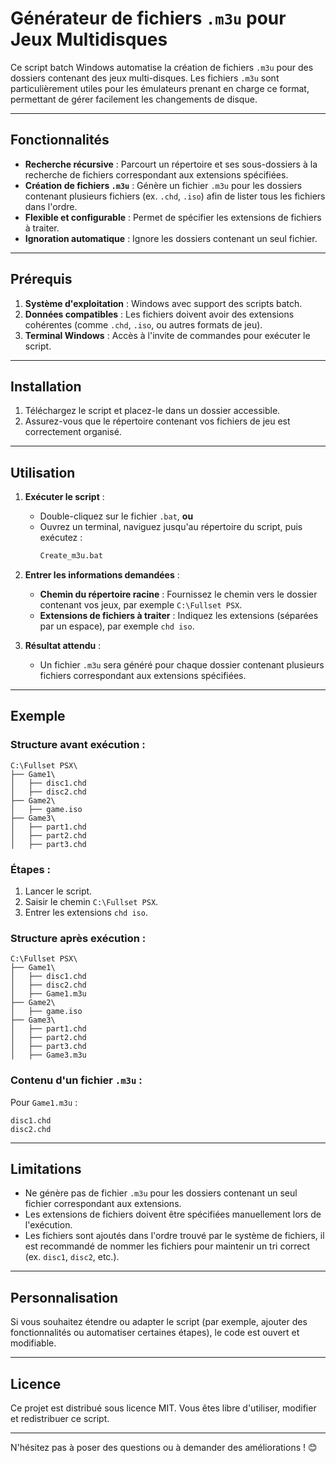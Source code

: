 # Générateur de fichiers `.m3u` pour Jeux Multidisques

Ce script batch Windows automatise la création de fichiers `.m3u` pour des dossiers contenant des jeux multi-disques. Les fichiers `.m3u` sont particulièrement utiles pour les émulateurs prenant en charge ce format, permettant de gérer facilement les changements de disque.

---

## Fonctionnalités

- **Recherche récursive** : Parcourt un répertoire et ses sous-dossiers à la recherche de fichiers correspondant aux extensions spécifiées.
- **Création de fichiers `.m3u`** : Génère un fichier `.m3u` pour les dossiers contenant plusieurs fichiers (ex. `.chd`, `.iso`) afin de lister tous les fichiers dans l'ordre.
- **Flexible et configurable** : Permet de spécifier les extensions de fichiers à traiter.
- **Ignoration automatique** : Ignore les dossiers contenant un seul fichier.

---

## Prérequis

1. **Système d'exploitation** : Windows avec support des scripts batch.
2. **Données compatibles** : Les fichiers doivent avoir des extensions cohérentes (comme `.chd`, `.iso`, ou autres formats de jeu).
3. **Terminal Windows** : Accès à l'invite de commandes pour exécuter le script.

---

## Installation

1. Téléchargez le script et placez-le dans un dossier accessible.
2. Assurez-vous que le répertoire contenant vos fichiers de jeu est correctement organisé.

---

## Utilisation

1. **Exécuter le script** : 
   - Double-cliquez sur le fichier `.bat`, **ou**
   - Ouvrez un terminal, naviguez jusqu'au répertoire du script, puis exécutez :
     ```cmd
     Create_m3u.bat
     ```

2. **Entrer les informations demandées** :
   - **Chemin du répertoire racine** : Fournissez le chemin vers le dossier contenant vos jeux, par exemple `C:\Fullset PSX`.
   - **Extensions de fichiers à traiter** : Indiquez les extensions (séparées par un espace), par exemple `chd iso`.

3. **Résultat attendu** :
   - Un fichier `.m3u` sera généré pour chaque dossier contenant plusieurs fichiers correspondant aux extensions spécifiées.

---

## Exemple

### Structure avant exécution :

```
C:\Fullset PSX\
├── Game1\
│   ├── disc1.chd
│   ├── disc2.chd
├── Game2\
│   ├── game.iso
├── Game3\
│   ├── part1.chd
│   ├── part2.chd
│   ├── part3.chd
```

### Étapes :
1. Lancer le script.
2. Saisir le chemin `C:\Fullset PSX`.
3. Entrer les extensions `chd iso`.

### Structure après exécution :

```
C:\Fullset PSX\
├── Game1\
│   ├── disc1.chd
│   ├── disc2.chd
│   ├── Game1.m3u
├── Game2\
│   ├── game.iso
├── Game3\
│   ├── part1.chd
│   ├── part2.chd
│   ├── part3.chd
│   ├── Game3.m3u
```

### Contenu d'un fichier `.m3u` :
Pour `Game1.m3u` :
```
disc1.chd
disc2.chd
```

---

## Limitations

- Ne génère pas de fichier `.m3u` pour les dossiers contenant un seul fichier correspondant aux extensions.
- Les extensions de fichiers doivent être spécifiées manuellement lors de l'exécution.
- Les fichiers sont ajoutés dans l'ordre trouvé par le système de fichiers, il est recommandé de nommer les fichiers pour maintenir un tri correct (ex. `disc1`, `disc2`, etc.).

---

## Personnalisation

Si vous souhaitez étendre ou adapter le script (par exemple, ajouter des fonctionnalités ou automatiser certaines étapes), le code est ouvert et modifiable.

---

## Licence

Ce projet est distribué sous licence MIT. Vous êtes libre d'utiliser, modifier et redistribuer ce script.

--- 

N'hésitez pas à poser des questions ou à demander des améliorations ! 😊
